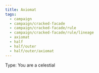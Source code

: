 ```yaml
---
title: Axiomat
tags:
  - campaign
  - campaign/cracked-facade
  - campaign/cracked-facade/rule
  - campaign/cracked-facade/rule/lineage
  - axiomat
  - half
  - half/outer
  - half/outer/axiomat
---
```


Type: You are a celestial


